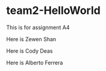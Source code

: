 # team2-HelloWorld
This is for assignment A4

Here is Zewen Shan 

Here is Cody Deas

Here is Alberto Ferrera
